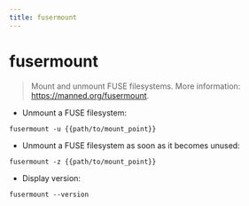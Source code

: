 ```yaml
---
title: fusermount
---
```

# fusermount

> Mount and unmount FUSE filesystems.
> More information: <https://manned.org/fusermount>.

- Unmount a FUSE filesystem:

`fusermount -u {{path/to/mount_point}}`

- Unmount a FUSE filesystem as soon as it becomes unused:

`fusermount -z {{path/to/mount_point}}`

- Display version:

`fusermount --version`
